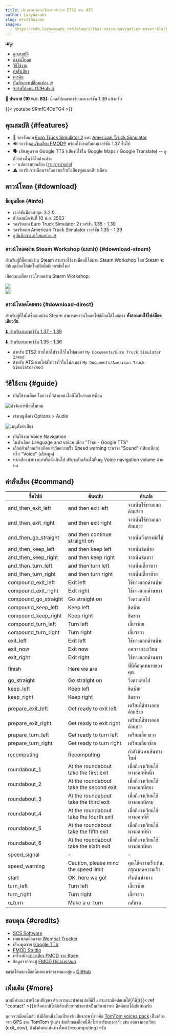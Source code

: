 ```yaml
---
title: เสียงนำทางภาษาไทยสำหรับเกม ETS2 และ ATS
author: LazyWasabi
slug: ets2thainav
images:
  - https://cdn.lazywasabi.net/blog/i/thai-voice-navigation-cover-black-sea-istanbul.jpg
---
```


**เมนู:**

- [คุณสมบัติ](#features)
- [ดาวน์โหลด](#download)
- [วิธีใช้งาน](#guide)
- [คำสั่งเสียง](#command)
- [เครดิต](#credits)
- [บันทึกการเปลี่ยงแปลง ↗](https://github.com/lazywasabi/ets2-thai-navigation/blob/master/CHANGELOG.md)
- [ซอร์สโค้ดบน GitHub ↗](https://github.com/lazywasabi/ets2-thai-navigation)

<p class="p-4 bg-green-600 text-white rounded font-display">
  <strong class="text-white">📢 ประกาศ (10 พ.ย. 63):</strong> ม็อดอัปเดตรองรับเกมเวอร์ชัน 1.39 แล้วครับ
</p>

{{< youtube 9RmfC4OdFG4 >}}

## คุณสมบัติ {#features}

- 🚚 รองรับเกม [Euro Truck Simulator 2](https://eurotrucksimulator2.com/)</a> และ [American Truck Simulator](https://americantrucksimulator.com/)
- 🔊 รองรับ[เอนจินเสียง FMOD®](https://blog.scssoft.com/2020/02/fmod-first-tease.html) พร้อมใช้งานกับเกมเวอร์ชัน 1.37 ขึ้นไป
- 🗣 เสียงพูดจาก Google TTS (เสียงที่ใช้ใน Google Maps / Google Translate) -- ดูตัวอย่างในวิดีโอด้านล่าง
- ✅ แปลครบทุกเสียง ([รายการคำแปล](#command))
- ⚠ รองรับการเตือนจำกัดความเร็วทั้งเสียงพูดและเสียงเตือน

## ดาวน์โหลด {#download}

### ข้อมูลม็อด {#info}

- เวอร์ชันม็อดล่าสุด: 3.2.0
- อัปเดตเมื่อวันที่ 10 พ.ย. 2563
- รองรับเกม Euro Truck Simulator 2 เวอร์ชัน 1.35 - 1.39
- รองรับเกม American Truck Simulator เวอร์ชัน 1.35 - 1.39
- [ดูบันทึกการเปลี่ยนแปลง ↗](https://github.com/lazywasabi/ets2-thai-navigation/blob/master/CHANGELOG.md)

### ดาวน์โหลดผ่าน Steam Workshop (แนะนำ) {#download-steam}

สำหรับผู้ที่ซื้อเกมผ่าน Steam สามารถใช้งานม็อดนี้ได้ผ่าน Steam Workshop โดย Steam จะอัปเดตม็อดให้อัตโนมัติเมื่อมีเวอร์ชันใหม่

เลือกเกมเพื่อดาวน์โหลดผ่าน Steam Workshop:

<div class="flex space-x-4 items-center">
  <div class="flex-1">
    <a href="https://steamcommunity.com/sharedfiles/filedetails/?id=1764313195" target="_blank" rel="noopener noreferrer">
      <img class="w-48 mx-auto" src="https://cdn.lazywasabi.net/blog/i/ets2-logo.png">
    </a>
  </div>
  <div class="flex-1 mx-auto">
    <a href="https://steamcommunity.com/sharedfiles/filedetails/?id=1900877329" target="_blank" rel="noopener noreferrer">
      <img class="w-48 mx-auto" src="https://cdn.lazywasabi.net/blog/i/ats-logo.png">
    </a>
  </div>
</div>

### ดาวน์โหลดโดยตรง {#download-direct}

สำหรับผู้ที่ไม่ได้ซื้อเกมผ่าน Steam สามารถดาวน์โหลดไฟล์ม็อดได้โดยตรง **ทั้งสองเกมใช้ไฟล์ม็อดเดียวกัน**

[⬇ สำหรับเกมเวอร์ชัน 1.37 - 1.39](https://cdn.lazywasabi.net/ets2thainav/3.2.0/thai-navigation-3.2.0.scs)

[⬇ สำหรับเกมเวอร์ชัน 1.35 - 1.36](https://cdn.lazywasabi.net/ets2thainav/3.2.0/thai-navigation-136-3.2.0.scs)

- สำหรับ ETS2 ย้ายไฟล์ไปวางไว้ในโฟลเดอร์ `My Documents/Euro Truck Simulator 2/mod`
- สำหรับ ATS ย้ายไฟล์ไปวางไว้ในโฟลเดอร์ `My Documents/American Truck Simulator/mod`

## วิธีใช้งาน {#guide}

- เปิดใช้งานม็อด โดยวางไว้ตำแหน่งใดก็ได้ในรายการม็อด

![ตัวจัดการม็อดในเกม](https://cdn.lazywasabi.net/blog/i/thai-voice-navigation-mod-manager.jpg)

- เข้าเมนูตั้งค่า Options > Audio

![เมนูตั้งค่าเสียง](https://cdn.lazywasabi.net/blog/i/thai-voice-navigation-audio-settings.jpg)

- เปิดใช้งาน Voice Navigation
- ในตัวเลือก Language and voice เลือก "Thai - Google TTS"
- เลือกตัวเลือกเสียงเตือนจำกัดความเร็ว Speed warning ระหว่าง "Sound" (เสียงเตือน) หรือ "Voice" (เสียงพูด)
- หากเสียงนำทางเบาหรือดังเกินไป ปรับระดับเสียงได้ที่เมนู Voice navigation volume ด้านบน

## คำสั่งเสียง {#command}

| **ชื่อไฟล์**         | **ต้นฉบับ**                            | **คำแปล**                           |
| -------------------- | -------------------------------------- | ----------------------------------- |
| and_then_exit_left   | and then exit left                     | จากนั้นใช้ทางออกด้านซ้าย            |
| and_then_exit_right  | and then exit right                    | จากนั้นใช้ทางออกด้านขวา             |
| and_then_go_straight | and then continue straight on          | จากนั้นวิ่งตรงต่อไป                 |
| and_then_keep_left   | and then keep left                     | จากนั้นชิดซ้าย                      |
| and_then_keep_right  | and then keep right                    | จากนั้นชิดขวา                       |
| and_then_turn_left   | and then turn left                     | จากนั้นเลี้ยวขวา                    |
| and_then_turn_right  | and then turn right                    | จากนั้นเลี้ยวซ้าย                   |
| compound_exit_left   | Exit left                              | ใช้ทางออกด้านซ้าย                   |
| compound_exit_right  | Exit right                             | ใช้ทางออกด้านขวา                    |
| compound_go_straight | Go straight on                         | วิ่งตรงต่อไป                        |
| compound_keep_left   | Keep left                              | ชิดซ้าย                             |
| compound_keep_right  | Keep right                             | ชิดขวา                              |
| compound_turn_left   | Turn left                              | เลี้ยวซ้าย                          |
| compound_turn_right  | Turn right                             | เลี้ยวขวา                           |
| exit_left            | Exit left                              | ใช้ทางออกด้านซ้าย                   |
| exit_now             | Exit now                               | ออกจากวงเวียน                       |
| exit_right           | Exit right                             | ใช้ทางออกด้านขวา                    |
| finish               | Here we are                            | ที่นี่คือจุดหมายของคุณ              |
| go_straight          | Go straight on                         | วิ่งตรงต่อไป                        |
| keep_left            | Keep left                              | ชิดซ้าย                             |
| keep_right           | Keep right                             | ชิดขวา                              |
| prepare_exit_left    | Get ready to exit left                 | เตรียมใช้ทางออกด้านซ้าย             |
| prepare_exit_right   | Get ready to exit right                | เตรียมใช้ทางออกด้านขวา              |
| prepare_turn_left    | Get ready to turn left                 | เตรียมเลี้ยวขวา                     |
| prepare_turn_right   | Get ready to turn right                | เตรียมเลี้ยวซ้าย                    |
| recomputing          | Recomputing                            | กำลังค้นหาเส้นทางใหม่               |
| roundabout_1         | At the roundabout take the first exit  | เมื่อถึงวงเวียนใช้ทางออกที่หนึ่ง    |
| roundabout_2         | At the roundabout take the second exit | เมื่อถึงวงเวียนใช้ทางออกที่สอง      |
| roundabout_3         | At the roundabout take the third exit  | เมื่อถึงวงเวียนใช้ทางออกที่สาม      |
| roundabout_4         | At the roundabout take the fourth exit | เมื่อถึงวงเวียนใช้ทางออกที่สี่      |
| roundabout_5         | At the roundabout take the fifth exit  | เมื่อถึงวงเวียนใช้ทางออกที่ห้า      |
| roundabout_6         | At the roundabout take the sixth exit  | เมื่อถึงวงเวียนใช้ทางออกที่หก       |
| speed_signal         | –                                      | –                                   |
| speed_warning        | Caution, please mind the speed limit   | คุณใช้ความเร็วเกิน, กรุณาลดความเร็ว |
| start                | OK, here we go!                        | เริ่มต้นนำทาง                       |
| turn_left            | Turn left                              | เลี้ยวซ้าย                          |
| turn_right           | Turn right                             | เลี้ยวขวา                           |
| u_turn               | Make a u-turn                          | กลับรถ                              |

## ขอบคุณ {#credits}

- [SCS Software](https://scssoft.com/)
- เทมเพลตม็อดจาก [Wombat Trucker](https://www.youtube.com/watch?v=ax-6sP_PVpU)
- เสียงพูดจาก [Google TTS](https://cloud.google.com/text-to-speech)
- [FMOD Studio](https://www.fmod.com/studio)
- เครื่องมือ[แปลงเสียง FMOD จาก Koen](https://forum.scssoft.com/viewtopic.php?f=201&t=282438)
- ข้อมูลจากกระทู้ [FMOD Discussion](https://forum.scssoft.com/viewtopic.php?f=178&t=281124)

ซอร์สโค้ดของม็อดนี้เผยแพร่สาธารณะอยู่บน [GitHub](https://github.com/lazywasabi/ets2-thai-navigation)

## เพิ่มเติม {#more}

หากมีคำแนะนำหรือพบปัญหา ต้องการแนะนำคำแปลที่ดีขึ้น สามารถติดต่อผมได้[ที่นี่]({{< ref "contact" >}})หรือหากมีไฟล์เสียงที่อยากนำมาทำเป็นเสียงนำทาง ติดต่อมาได้เช่นกันครับ

นอกจากม็อดนี้แล้ว ยังมีอีกหนึ่งม็อดที่รองรับเสียงภาษาไทยคือ [TomTom voices pack](https://steamcommunity.com/sharedfiles/filedetails/?id=1828031323) เป็นเสียงจาก GPS ของ TomTom รุ่นเก่า ข้อเสียของม็อดนี้คือไม่รองรับบางคำสั่ง เช่น ออกจากวงเวียน (exit_now), กำลังค้นหาเส้นทางใหม่ (recomputing) ครับ
